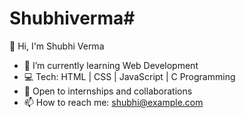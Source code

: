 # Shubhiverma# 
👋 Hi, I'm Shubhi Verma
- 🌱 I’m currently learning Web Development
- 💻 Tech: HTML | CSS | JavaScript | C Programming
- 💼 Open to internships and collaborations
- 📫 How to reach me: shubhi@example.com
